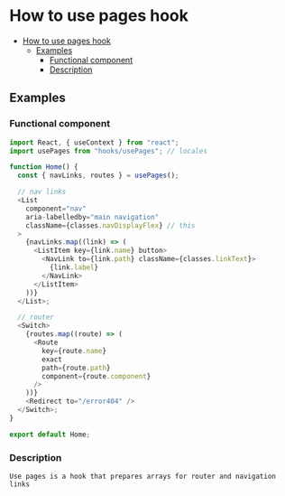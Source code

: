 # How to use pages hook

- [How to use pages hook](#how-to-use-pages-hook)
  - [Examples](#examples)
    - [Functional component](#functional-component)
    - [Description](#description)

## Examples

### Functional component

```javascript
import React, { useContext } from "react";
import usePages from "hooks/usePages"; // locales

function Home() {
  const { navLinks, routes } = usePages();

  // nav links
  <List
    component="nav"
    aria-labelledby="main navigation"
    className={classes.navDisplayFlex} // this
  >
    {navLinks.map((link) => (
      <ListItem key={link.name} button>
        <NavLink to={link.path} className={classes.linkText}>
          {link.label}
        </NavLink>
      </ListItem>
    ))}
  </List>;

  // router
  <Switch>
    {routes.map((route) => (
      <Route
        key={route.name}
        exact
        path={route.path}
        component={route.component}
      />
    ))}
    <Redirect to="/error404" />
  </Switch>;
}

export default Home;
```

### Description

```
Use pages is a hook that prepares arrays for router and navigation links
```
